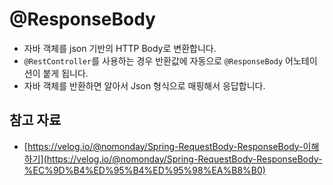 # **@ResponseBody**

- 자바 객체를 json 기반의 HTTP Body로 변환합니다.
- `@RestController`를 사용하는 경우 반환값에 자동으로 `@ResponseBody` 어노테이션이 붙게 됩니다.
- 자바 객체를 반환하면 알아서 Json 형식으로 매핑해서 응답합니다.

## 참고 자료

- [](https://velog.io/@nomonday/Spring-RequestBody-ResponseBody-%EC%9D%B4%ED%95%B4%ED%95%98%EA%B8%B0)[https://velog.io/@nomonday/Spring-RequestBody-ResponseBody-이해하기](https://velog.io/@nomonday/Spring-RequestBody-ResponseBody-%EC%9D%B4%ED%95%B4%ED%95%98%EA%B8%B0)
